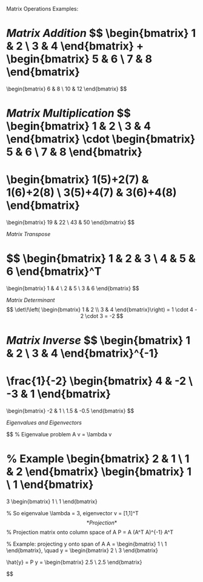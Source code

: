 Matrix Operations Examples:

*Matrix Addition*
$$
\begin{bmatrix}
1 & 2 \\
3 & 4
\end{bmatrix}
+
\begin{bmatrix}
5 & 6 \\
7 & 8
\end{bmatrix}
=
\begin{bmatrix}
6 & 8 \\
10 & 12
\end{bmatrix}
$$

*Matrix Multiplication*
$$
\begin{bmatrix}
1 & 2 \\
3 & 4
\end{bmatrix}
\cdot
\begin{bmatrix}
5 & 6 \\
7 & 8
\end{bmatrix}
=
\begin{bmatrix}
1(5)+2(7) & 1(6)+2(8) \\
3(5)+4(7) & 3(6)+4(8)
\end{bmatrix}
=
\begin{bmatrix}
19 & 22 \\
43 & 50
\end{bmatrix}
$$

*Matrix Transpose*

$$
\begin{bmatrix}
1 & 2 & 3 \\
4 & 5 & 6
\end{bmatrix}^T
=
\begin{bmatrix}
1 & 4 \\
2 & 5 \\
3 & 6
\end{bmatrix}
$$

*Matrix Determinant*
$$
\det\!\left(
\begin{bmatrix}
1 & 2 \\
3 & 4
\end{bmatrix}\right)
= 1 \cdot 4 - 2 \cdot 3 = -2
$$

*Matrix Inverse*
$$
\begin{bmatrix}
1 & 2 \\
3 & 4
\end{bmatrix}^{-1}
=
\frac{1}{-2}
\begin{bmatrix}
4 & -2 \\
-3 & 1
\end{bmatrix}
=
\begin{bmatrix}
-2 & 1 \\
1.5 & -0.5
\end{bmatrix}
$$

*Eigenvalues and Eigenvectors*

$$
% Eigenvalue problem
A v = \lambda v

% Example
\begin{bmatrix}
2 & 1 \\
1 & 2
\end{bmatrix}
\begin{bmatrix}
1 \\
1
\end{bmatrix}
=
3 \begin{bmatrix}
1 \\
1
\end{bmatrix}

% So eigenvalue \lambda = 3, eigenvector v = [1,1]^T
$$
*Projection*
$$
% Projection matrix onto column space of A
P = A (A^T A)^{-1} A^T

% Example: projecting y onto span of A
A =
\begin{bmatrix}
1 \\
1
\end{bmatrix},
\quad
y =
\begin{bmatrix}
2 \\
3
\end{bmatrix}

\hat{y} = P y =
\begin{bmatrix}
2.5 \\
2.5
\end{bmatrix}

$$
